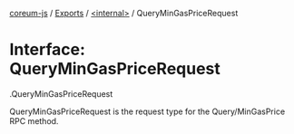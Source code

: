 [coreum-js](../README.md) / [Exports](../modules.md) / [<internal\>](../modules/internal_.md) / QueryMinGasPriceRequest

# Interface: QueryMinGasPriceRequest

[<internal>](../modules/internal_.md).QueryMinGasPriceRequest

QueryMinGasPriceRequest is the request type for the Query/MinGasPrice RPC method.
